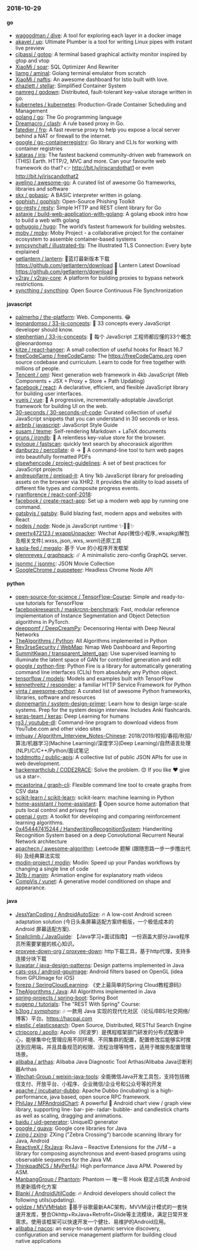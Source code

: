 ### 2018-10-29

#### go
* [wagoodman / dive](https://github.com/wagoodman/dive): A tool for exploring each layer in a docker image
* [akavel / up](https://github.com/akavel/up): Ultimate Plumber is a tool for writing Linux pipes with instant live preview
* [cjbassi / gotop](https://github.com/cjbassi/gotop): A terminal based graphical activity monitor inspired by gtop and vtop
* [XiaoMi / soar](https://github.com/XiaoMi/soar): SQL Optimizer And Rewriter
* [liamg / aminal](https://github.com/liamg/aminal): Golang terminal emulator from scratch
* [XiaoMi / naftis](https://github.com/XiaoMi/naftis): An awesome dashboard for Istio built with love.
* [ehazlett / stellar](https://github.com/ehazlett/stellar): Simplified Container System
* [namreg / godown](https://github.com/namreg/godown): Distributed, fault-tolerant key-value storage written in go.
* [kubernetes / kubernetes](https://github.com/kubernetes/kubernetes): Production-Grade Container Scheduling and Management
* [golang / go](https://github.com/golang/go): The Go programming language
* [Dreamacro / clash](https://github.com/Dreamacro/clash): A rule based proxy in Go.
* [fatedier / frp](https://github.com/fatedier/frp): A fast reverse proxy to help you expose a local server behind a NAT or firewall to the internet.
* [google / go-containerregistry](https://github.com/google/go-containerregistry): Go library and CLIs for working with container registries
* [kataras / iris](https://github.com/kataras/iris): The fastest backend community-driven web framework on (THIS) Earth. HTTP/2, MVC and more. Can your favourite web framework do that? 👉 http://bit.ly/iriscandothat1 or even http://bit.ly/iriscandothat2
* [avelino / awesome-go](https://github.com/avelino/awesome-go): A curated list of awesome Go frameworks, libraries and software
* [skx / gobasic](https://github.com/skx/gobasic): A BASIC interpreter written in golang.
* [gophish / gophish](https://github.com/gophish/gophish): Open-Source Phishing Toolkit
* [go-resty / resty](https://github.com/go-resty/resty): Simple HTTP and REST client library for Go
* [astaxie / build-web-application-with-golang](https://github.com/astaxie/build-web-application-with-golang): A golang ebook intro how to build a web with golang
* [gohugoio / hugo](https://github.com/gohugoio/hugo): The world’s fastest framework for building websites.
* [moby / moby](https://github.com/moby/moby): Moby Project - a collaborative project for the container ecosystem to assemble container-based systems
* [syncsynchalt / illustrated-tls](https://github.com/syncsynchalt/illustrated-tls): The Illustrated TLS Connection: Every byte explained
* [getlantern / lantern](https://github.com/getlantern/lantern): 🔴蓝灯最新版本下载 https://github.com/getlantern/download 🔴 Lantern Latest Download https://github.com/getlantern/download 🔴
* [v2ray / v2ray-core](https://github.com/v2ray/v2ray-core): A platform for building proxies to bypass network restrictions.
* [syncthing / syncthing](https://github.com/syncthing/syncthing): Open Source Continuous File Synchronization

#### javascript
* [palmerhq / the-platform](https://github.com/palmerhq/the-platform): Web. Components. 😂
* [leonardomso / 33-js-concepts](https://github.com/leonardomso/33-js-concepts): 📜 33 concepts every JavaScript developer should know.
* [stephentian / 33-js-concepts](https://github.com/stephentian/33-js-concepts): 📜 每个 JavaScript 工程师都应懂的33个概念 @leonardomso
* [kitze / react-hanger](https://github.com/kitze/react-hanger): A small collection of useful hooks for React 16.7
* [freeCodeCamp / freeCodeCamp](https://github.com/freeCodeCamp/freeCodeCamp): The https://freeCodeCamp.org open source codebase and curriculum. Learn to code for free together with millions of people.
* [Tencent / omi](https://github.com/Tencent/omi): Next generation web framework in 4kb JavaScript (Web Components + JSX + Proxy + Store + Path Updating)
* [facebook / react](https://github.com/facebook/react): A declarative, efficient, and flexible JavaScript library for building user interfaces.
* [vuejs / vue](https://github.com/vuejs/vue): 🖖 A progressive, incrementally-adoptable JavaScript framework for building UI on the web.
* [30-seconds / 30-seconds-of-code](https://github.com/30-seconds/30-seconds-of-code): Curated collection of useful JavaScript snippets that you can understand in 30 seconds or less.
* [airbnb / javascript](https://github.com/airbnb/javascript): JavaScript Style Guide
* [susam / texme](https://github.com/susam/texme): Self-rendering Markdown + LaTeX documents
* [gruns / irondb](https://github.com/gruns/irondb): 🔩 A relentless key-value store for the browser.
* [pyloque / fastscan](https://github.com/pyloque/fastscan): quickly text search by ahocorasick algorithm
* [danburzo / percollate](https://github.com/danburzo/percollate): 🌐 → 📖 A command-line tool to turn web pages into beautifully formatted PDFs
* [elsewhencode / project-guidelines](https://github.com/elsewhencode/project-guidelines): A set of best practices for JavaScript projects
* [andreupifarre / preload-it](https://github.com/andreupifarre/preload-it): A tiny 1kb JavaScript library for preloading assets on the browser via XHR2. It provides the ability to load assets of different file types and composite progress events.
* [ryanflorence / react-conf-2018](https://github.com/ryanflorence/react-conf-2018): 
* [facebook / create-react-app](https://github.com/facebook/create-react-app): Set up a modern web app by running one command.
* [gatsbyjs / gatsby](https://github.com/gatsbyjs/gatsby): Build blazing fast, modern apps and websites with React
* [nodejs / node](https://github.com/nodejs/node): Node.js JavaScript runtime ✨🐢🚀✨
* [qwerty472123 / wxappUnpacker](https://github.com/qwerty472123/wxappUnpacker): Wechat App(微信小程序,.wxapkg)解包及相关文件(.wxss,.json,.wxs,.wxml)还原工具
* [kaola-fed / megalo](https://github.com/kaola-fed/megalo): 基于 Vue 的小程序开发框架
* [glennreyes / graphpack](https://github.com/glennreyes/graphpack): ☄️ A minimalistic zero-config GraphQL server.
* [jsonmc / jsonmc](https://github.com/jsonmc/jsonmc): JSON Movie Collection
* [GoogleChrome / puppeteer](https://github.com/GoogleChrome/puppeteer): Headless Chrome Node API

#### python
* [open-source-for-science / TensorFlow-Course](https://github.com/open-source-for-science/TensorFlow-Course): Simple and ready-to-use tutorials for TensorFlow
* [facebookresearch / maskrcnn-benchmark](https://github.com/facebookresearch/maskrcnn-benchmark): Fast, modular reference implementation of Instance Segmentation and Object Detection algorithms in PyTorch.
* [deeppomf / DeepCreamPy](https://github.com/deeppomf/DeepCreamPy): Decensoring Hentai with Deep Neural Networks
* [TheAlgorithms / Python](https://github.com/TheAlgorithms/Python): All Algorithms implemented in Python
* [Rev3rseSecurity / WebMap](https://github.com/Rev3rseSecurity/WebMap): Nmap Web Dashboard and Reporting
* [SummitKwan / transparent_latent_gan](https://github.com/SummitKwan/transparent_latent_gan): Use supervised learning to illuminate the latent space of GAN for controlled generation and edit
* [google / python-fire](https://github.com/google/python-fire): Python Fire is a library for automatically generating command line interfaces (CLIs) from absolutely any Python object.
* [tensorflow / models](https://github.com/tensorflow/models): Models and examples built with TensorFlow
* [kennethreitz / responder](https://github.com/kennethreitz/responder): a familiar HTTP Service Framework for Python
* [vinta / awesome-python](https://github.com/vinta/awesome-python): A curated list of awesome Python frameworks, libraries, software and resources
* [donnemartin / system-design-primer](https://github.com/donnemartin/system-design-primer): Learn how to design large-scale systems. Prep for the system design interview. Includes Anki flashcards.
* [keras-team / keras](https://github.com/keras-team/keras): Deep Learning for humans
* [rg3 / youtube-dl](https://github.com/rg3/youtube-dl): Command-line program to download videos from YouTube.com and other video sites
* [imhuay / Algorithm_Interview_Notes-Chinese](https://github.com/imhuay/Algorithm_Interview_Notes-Chinese): 2018/2019/校招/春招/秋招/算法/机器学习(Machine Learning)/深度学习(Deep Learning)/自然语言处理(NLP)/C/C++/Python/面试笔记
* [toddmotto / public-apis](https://github.com/toddmotto/public-apis): A collective list of public JSON APIs for use in web development.
* [hackerearthclub / CODE2RACE](https://github.com/hackerearthclub/CODE2RACE): Solve the problem. 😊 If you like ❤ give us a star⭐.
* [mcastorina / graph-cli](https://github.com/mcastorina/graph-cli): Flexible command line tool to create graphs from CSV data
* [scikit-learn / scikit-learn](https://github.com/scikit-learn/scikit-learn): scikit-learn: machine learning in Python
* [home-assistant / home-assistant](https://github.com/home-assistant/home-assistant): 🏡 Open source home automation that puts local control and privacy first
* [openai / gym](https://github.com/openai/gym): A toolkit for developing and comparing reinforcement learning algorithms.
* [0x454447415244 / HandwritingRecognitionSystem](https://github.com/0x454447415244/HandwritingRecognitionSystem): Handwriting Recognition System based on a deep Convolutional Recurrent Neural Network architecture
* [apachecn / awesome-algorithm](https://github.com/apachecn/awesome-algorithm): Leetcode 题解 (跟随思路一步一步撸出代码) 及经典算法实现
* [modin-project / modin](https://github.com/modin-project/modin): Modin: Speed up your Pandas workflows by changing a single line of code
* [3b1b / manim](https://github.com/3b1b/manim): Animation engine for explanatory math videos
* [CompVis / vunet](https://github.com/CompVis/vunet): A generative model conditioned on shape and appearance.

#### java
* [JessYanCoding / AndroidAutoSize](https://github.com/JessYanCoding/AndroidAutoSize): 🔥 A low-cost Android screen adaptation solution (今日头条屏幕适配方案终极版，一个极低成本的 Android 屏幕适配方案).
* [Snailclimb / JavaGuide](https://github.com/Snailclimb/JavaGuide): 【Java学习+面试指南】 一份涵盖大部分Java程序员所需要掌握的核心知识。
* [proxyee-down-org / proxyee-down](https://github.com/proxyee-down-org/proxyee-down): http下载工具，基于http代理，支持多连接分块下载
* [iluwatar / java-design-patterns](https://github.com/iluwatar/java-design-patterns): Design patterns implemented in Java
* [cats-oss / android-gpuimage](https://github.com/cats-oss/android-gpuimage): Android filters based on OpenGL (idea from GPUImage for iOS)
* [forezp / SpringCloudLearning](https://github.com/forezp/SpringCloudLearning): 《史上最简单的Spring Cloud教程源码》
* [TheAlgorithms / Java](https://github.com/TheAlgorithms/Java): All Algorithms implemented in Java
* [spring-projects / spring-boot](https://github.com/spring-projects/spring-boot): Spring Boot
* [eugenp / tutorials](https://github.com/eugenp/tutorials): The "REST With Spring" Course:
* [b3log / symphony](https://github.com/b3log/symphony): 🎶 一款用 Java 实现的现代化社区（论坛/BBS/社交网络/博客）平台。https://hacpai.com
* [elastic / elasticsearch](https://github.com/elastic/elasticsearch): Open Source, Distributed, RESTful Search Engine
* [ctripcorp / apollo](https://github.com/ctripcorp/apollo): Apollo（阿波罗）是携程框架部门研发的分布式配置中心，能够集中化管理应用不同环境、不同集群的配置，配置修改后能够实时推送到应用端，并且具备规范的权限、流程治理等特性，适用于微服务配置管理场景。
* [alibaba / arthas](https://github.com/alibaba/arthas): Alibaba Java Diagnostic Tool Arthas/Alibaba Java诊断利器Arthas
* [Wechat-Group / weixin-java-tools](https://github.com/Wechat-Group/weixin-java-tools): 全能微信Java开发工具包，支持包括微信支付、开放平台、小程序、企业微信/企业号和公众号等的开发
* [apache / incubator-dubbo](https://github.com/apache/incubator-dubbo): Apache Dubbo (incubating) is a high-performance, java based, open source RPC framework.
* [PhilJay / MPAndroidChart](https://github.com/PhilJay/MPAndroidChart): A powerful 🚀 Android chart view / graph view library, supporting line- bar- pie- radar- bubble- and candlestick charts as well as scaling, dragging and animations.
* [baidu / uid-generator](https://github.com/baidu/uid-generator): UniqueID generator
* [google / guava](https://github.com/google/guava): Google core libraries for Java
* [zxing / zxing](https://github.com/zxing/zxing): ZXing ("Zebra Crossing") barcode scanning library for Java, Android
* [ReactiveX / RxJava](https://github.com/ReactiveX/RxJava): RxJava – Reactive Extensions for the JVM – a library for composing asynchronous and event-based programs using observable sequences for the Java VM.
* [ThinkpadNC5 / MyPerf4J](https://github.com/ThinkpadNC5/MyPerf4J): High performance Java APM. Powered by ASM.
* [ManbangGroup / Phantom](https://github.com/ManbangGroup/Phantom): Phantom — 唯一零 Hook 稳定占坑类 Android 热更新插件化方案
* [Blankj / AndroidUtilCode](https://github.com/Blankj/AndroidUtilCode): 🔥 Android developers should collect the following utils(updating).
* [goldze / MVVMHabit](https://github.com/goldze/MVVMHabit): 🚀基于谷歌最新AAC架构，MVVM设计模式的一套快速开发库，整合Okhttp+RxJava+Retrofit+Glide等主流模块，满足日常开发需求。使用该框架可以快速开发一个健壮、易维护的Android应用。
* [alibaba / nacos](https://github.com/alibaba/nacos): an easy-to-use dynamic service discovery, configuration and service management platform for building cloud native applications
